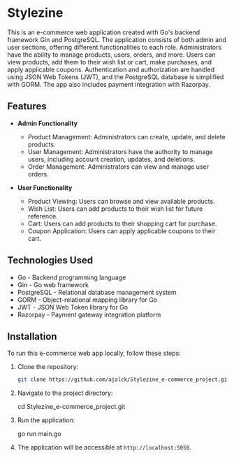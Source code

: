# Stylezine

This is an e-commerce web application created with Go's backend framework Gin and PostgreSQL. The application consists of both admin and user sections, offering different functionalities to each role. Administrators have the ability to manage products, users, orders, and more. Users can view products, add them to their wish list or cart, make purchases, and apply applicable coupons. Authentication and authorization are handled using JSON Web Tokens (JWT), and the PostgreSQL database is simplified with GORM. The app also includes payment integration with Razorpay.

## Features

- **Admin Functionality**
  - Product Management: Administrators can create, update, and delete products.
  - User Management: Administrators have the authority to manage users, including account creation, updates, and deletions.
  - Order Management: Administrators can view and manage user orders.

- **User Functionality**
  - Product Viewing: Users can browse and view available products.
  - Wish List: Users can add products to their wish list for future reference.
  - Cart: Users can add products to their shopping cart for purchase.
  - Coupon Application: Users can apply applicable coupons to their cart.

## Technologies Used

- Go - Backend programming language
- Gin - Go web framework
- PostgreSQL - Relational database management system
- GORM - Object-relational mapping library for Go
- JWT - JSON Web Token library for Go
- Razorpay - Payment gateway integration platform

## Installation

To run this e-commerce web app locally, follow these steps:

1. Clone the repository:

   ```bash
   git clone https://github.com/ajalck/Stylezine_e-commerce_project.git

2. Navigate to the project directory:

   cd Stylezine_e-commerce_project.git

3. Run the application:

   go run main.go

4. The application will be accessible at `http://localhost:5050`.




